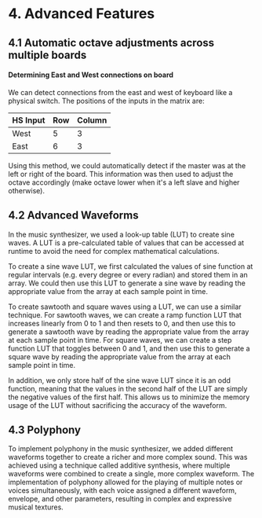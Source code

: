 # 4. Advanced Features
    

## 4.1 Automatic octave adjustments across multiple boards

#### Determining East and West connections on board
  
  We can detect connections from the east and west of keyboard like a physical switch. The positions of the inputs in the matrix are:
  
  | HS Input | Row  | Column |
  | -------- | ----- | -------|
  | West     | 5    | 3      |
  | East     | 6    | 3      |

Using this method, we could automatically detect if the master was at the left or right of the board. This information was then used to adjust the octave accordingly (make octave lower when it's a left slave and higher otherwise).

## 4.2 Advanced Waveforms

In the music synthesizer, we used a look-up table (LUT) to create sine waves. A LUT is a pre-calculated table of values that can be accessed at runtime to avoid the need for complex mathematical calculations.

To create a sine wave LUT, we first calculated the values of sine function at regular intervals (e.g. every degree or every radian) and stored them in an array. We could then use this LUT to generate a sine wave by reading the appropriate value from the array at each sample point in time.

To create sawtooth and square waves using a LUT, we can use a similar technique. For sawtooth waves, we can create a ramp function LUT that increases linearly from 0 to 1 and then resets to 0, and then use this to generate a sawtooth wave by reading the appropriate value from the array at each sample point in time. For square waves, we can create a step function LUT that toggles between 0 and 1, and then use this to generate a square wave by reading the appropriate value from the array at each sample point in time.

In addition, we only store half of the sine wave LUT since it is an odd function, meaning that the values in the second half of the LUT are simply the negative values of the first half. This allows us to minimize the memory usage of the LUT without sacrificing the accuracy of the waveform.

## 4.3 Polyphony 

To implement polyphony in the music synthesizer, we added different waveforms together to create a richer and more complex sound. This was achieved using a technique called additive synthesis, where multiple waveforms were combined to create a single, more complex waveform. The implementation of polyphony allowed for the playing of multiple notes or voices simultaneously, with each voice assigned a different waveform, envelope, and other parameters, resulting in complex and expressive musical textures.

